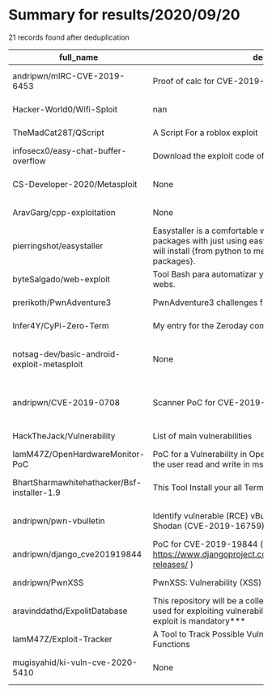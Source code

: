 
# Summary for results/2020/09/20
    
21 records found after deduplication

| full_name | description | html_url | matched_list | matched_count | pushed_at | size | stargazers_count | language | forks_count | vul_ids |
|---------------------------------------------|---------------------------------------------------------------------------------------------------------------------------------------------------------------------------------------------------------|----------------------------------------------------------------|---------------------------------------------|-----------------|---------------------------|--------|--------------------|------------|---------------|--------------------|
| andripwn/mIRC-CVE-2019-6453 | Proof of calc for CVE-2019-6453 | https://github.com/andripwn/mIRC-CVE-2019-6453 | ['cve-2'] | 1 | 2020-09-20 14:29:13+00:00 | 7357 | 1 | | 1 | ['CVE-2019-6453'] |
| Hacker-World0/Wifi-Sploit | nan | https://github.com/Hacker-World0/Wifi-Sploit | ['sploit'] | 1 | 2020-09-20 05:01:48+00:00 | 749 | 1 | Python | 0 | [] |
| TheMadCat28T/QScript | A Script For a roblox exploit | https://github.com/TheMadCat28T/QScript | ['exploit'] | 1 | 2020-09-20 18:43:10+00:00 | 143 | 0 | | 0 | [] |
| infosecx0/easy-chat-buffer-overflow | Download the exploit code of easy chat buffer overflow 2.2 | https://github.com/infosecx0/easy-chat-buffer-overflow | ['exploit'] | 1 | 2020-09-20 17:26:28+00:00 | 9 | 0 | Python | 0 | [] |
| CS-Developer-2020/Metasploit | None | https://github.com/CS-Developer-2020/Metasploit | ['metasploit module OR payload'] | 1 | 2020-09-20 19:19:09+00:00 | 44245 | 0 | | 0 | [] |
| AravGarg/cpp-exploitation | None | https://github.com/AravGarg/cpp-exploitation | ['exploit'] | 1 | 2020-09-20 10:07:03+00:00 | 0 | 0 | | 0 | [] |
| pierringshot/easystaller | Easystaller is a comfortable way to install top necessary APT packages with just using easystaller.sh as a root user. This scrip will install {from python to metasploit-framework about 45+ packages}. | https://github.com/pierringshot/easystaller | ['metasploit module OR payload'] | 1 | 2020-09-20 01:13:40+00:00 | 5 | 0 | Shell | 0 | [] |
| byteSalgado/web-exploit | Tool Bash para automatizar y penetrar fallas de SQL en sitios webs. | https://github.com/byteSalgado/web-exploit | ['exploit'] | 1 | 2020-09-20 15:42:03+00:00 | 25 | 3 | Shell | 1 | [] |
| prerikoth/PwnAdventure3 | PwnAdventure3 challenges from Ghost in the Shellcode | https://github.com/prerikoth/PwnAdventure3 | ['shellcode'] | 1 | 2020-09-20 11:01:12+00:00 | 15 | 0 | Python | 0 | [] |
| Infer4Y/CyPi-Zero-Term | My entry for the Zeroday competition by cyberdeck cafe | https://github.com/Infer4Y/CyPi-Zero-Term | ['zeroday'] | 1 | 2020-09-20 16:40:46+00:00 | 20376 | 0 | nan | 0 | [] |
| notsag-dev/basic-android-exploit-metasploit | None | https://github.com/notsag-dev/basic-android-exploit-metasploit | ['exploit', 'metasploit module OR payload'] | 2 | 2020-09-20 02:06:09+00:00 | 46 | 0 | | 0 | [] |
| andripwn/CVE-2019-0708 | Scanner PoC for CVE-2019-0708 RDP RCE vuln | https://github.com/andripwn/CVE-2019-0708 | ['cve poc', 'cve-2', 'rce', 'rce poc'] | 4 | 2020-09-20 14:29:45+00:00 | 323 | 2 | C | 1 | ['CVE-2019-0708'] |
| HackTheJack/Vulnerability | List of main vulnerabilities | https://github.com/HackTheJack/Vulnerability | ['exploit'] | 1 | 2020-09-20 13:34:16+00:00 | 9 | 0 | | 0 | [] |
| IamM47Z/OpenHardwareMonitor-PoC | PoC for a Vulnerability in OpenHardwareMonitor Driver that lets the user read and write in msrs | https://github.com/IamM47Z/OpenHardwareMonitor-PoC | ['vulnerability poc'] | 1 | 2020-09-20 14:00:57+00:00 | 16 | 13 | C++ | 1 | [] |
| BhartSharmawhitehathacker/Bsf-installer-1.9 | This Tool Install your all Termux packages & install Metasploit | https://github.com/BhartSharmawhitehathacker/Bsf-installer-1.9 | ['metasploit module OR payload'] | 1 | 2020-09-20 15:54:47+00:00 | 7 | 5 | Shell | 1 | [] |
| andripwn/pwn-vbulletin | Identify vulnerable (RCE) vBulletin 5.0.0 - 5.5.4 instances using Shodan (CVE-2019-16759) | https://github.com/andripwn/pwn-vbulletin | ['rce'] | 1 | 2020-09-20 16:24:11+00:00 | 366 | 1 | Python | 1 | ['CVE-2019-16759'] |
| andripwn/django_cve201919844 | PoC for CVE-2019-19844 ( https://www.djangoproject.com/weblog/2019/dec/18/security-releases/ ) | https://github.com/andripwn/django_cve201919844 | ['cve poc', 'cve-2'] | 2 | 2020-09-20 16:23:45+00:00 | 283 | 7 | Python | 1 | ['CVE-2019-19844'] |
| andripwn/PwnXSS | PwnXSS: Vulnerability (XSS) scanner exploit | https://github.com/andripwn/PwnXSS | ['exploit'] | 1 | 2020-09-20 16:24:26+00:00 | 247 | 3 | Python | 1 | [] |
| aravinddathd/ExpolitDatabase | This repository will be a collection of all the exploits that can be used for exploiting vulnerabilities. Proper write up for all the exploit is mandatory*** | https://github.com/aravinddathd/ExpolitDatabase | ['exploit'] | 1 | 2020-09-20 10:16:37+00:00 | 1 | 0 | Python | 0 | [] |
| IamM47Z/Exploit-Tracker | A Tool to Track Possible Vulnerable Drivers in base of a few Functions | https://github.com/IamM47Z/Exploit-Tracker | ['exploit'] | 1 | 2020-09-20 14:49:50+00:00 | 7 | 1 | Python | 0 | [] |
| mugisyahid/ki-vuln-cve-2020-5410 | None | https://github.com/mugisyahid/ki-vuln-cve-2020-5410 | ['cve-2'] | 1 | 2020-09-20 19:19:35+00:00 | 6 | 0 | Java | 0 | ['CVE-2020-5410'] |
